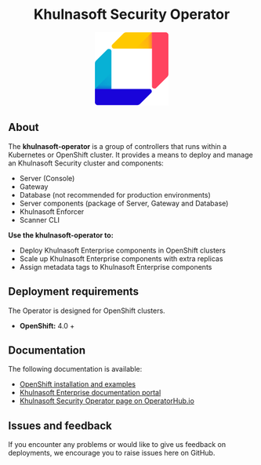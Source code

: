 <h1 align="center">Khulnasoft Security Operator</h1>
<p align="center">
  <img width="150px" height="150px" src="images/logo.svg"/>
</p>

## About

The **khulnasoft-operator** is a group of controllers that runs within a Kubernetes or OpenShift cluster. It provides a means to deploy and manage an Khulnasoft Security cluster and components:
* Server (Console)
* Gateway
* Database (not recommended for production environments)
* Server components (package of Server, Gateway and Database)
* Khulnasoft Enforcer
* Scanner CLI

**Use the khulnasoft-operator to:**
 * Deploy Khulnasoft Enterprise components in OpenShift clusters
 * Scale up Khulnasoft Enterprise components with extra replicas
 * Assign metadata tags to Khulnasoft Enterprise components

## Deployment requirements

The Operator is designed for OpenShift clusters.

* **OpenShift:** 4.0 +

## Documentation

The following documentation is available:

- [OpenShift installation and examples](docs/DeployOpenShiftOperator.md)
- [Khulnasoft Enterprise documentation portal](https://docs.khulnasoftsec.com/)
- [Khulnasoft Security Operator page on OperatorHub.io](https://operatorhub.io/operator/khulnasoft)

## Issues and feedback

If you encounter any problems or would like to give us feedback on deployments, we encourage you to raise issues here on GitHub.